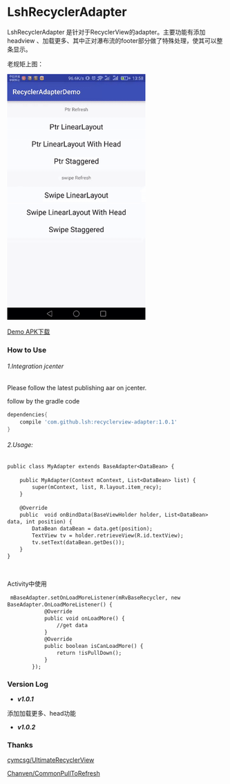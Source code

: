 # LshRecyclerAdapter
LshRecyclerAdapter 是针对于RecyclerView的adapter。主要功能有添加headview 、加载更多、其中正对瀑布流的footer部分做了特殊处理，使其可以整条显示。

老规矩上图：

![效果图](https://raw.githubusercontent.com/fossilhua/RecyclerView-Adapter/master/raw/gif_1.gif)

[Demo APK下载](https://raw.githubusercontent.com/fossilhua/RecyclerView-Adapter/master/raw/app-debug.apk)

### How to Use

###### 1.Integration jcenter

Please follow the latest publishing aar on jcenter.

follow by the gradle code
```gradle
dependencies{
    compile 'com.github.lsh:recyclerview-adapter:1.0.1'
}
```

###### 2.Usage:

``` 
public class MyAdapter extends BaseAdapter<DataBean> {

    public MyAdapter(Context mContext, List<DataBean> list) {
        super(mContext, list, R.layout.item_recy);
    }

    @Override
    public  void onBindData(BaseViewHolder holder, List<DataBean> data, int position) {
        DataBean dataBean = data.get(position);
        TextView tv = holder.retrieveView(R.id.textView);
        tv.setText(dataBean.getDes());
    }
}



```
Activity中使用
```
 mBaseAdapter.setOnLoadMoreListener(mRvBaseRecycler, new BaseAdapter.OnLoadMoreListener() {
            @Override
            public void onLoadMore() {
                //get data
            }
            @Override
            public boolean isCanLoadMore() {
                return !isPullDown();
            }
        });
```

### Version Log

* ***v1.0.1*** 

添加加载更多、head功能

* ***v1.0.2*** 

### Thanks

[cymcsg/UltimateRecyclerView](https://github.com/cymcsg/UltimateRecyclerView)

[Chanven/CommonPullToRefresh](https://github.com/Chanven/CommonPullToRefresh)



